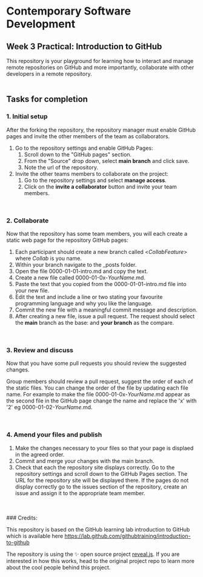 # Contemporary Software Development
## Week 3 Practical: Introduction to GitHub

This repository is your playground for learning how to interact and manage remote repositories on GitHub and more importantly, collaborate with other developers in a remote repository. 
<br>
<br>
## Tasks for completion


### __1. Initial setup__

After the forking the repository, the repository manager must enable GitHub pages and invite the other members of the team as collaborators.  

1. Go to the repository settings and enable GitHub Pages:
   1. Scroll down to the "GitHub pages" section.
   2. From the "Source" drop down, select __main branch__ and click save.
   3. Note the url of the repository.
2. Invite the other teams members to collaborate on the project:
   1. Go to the repository settings and select __manage access__.
   2. Click on the __invite a collaborator__ button and invite your team members.

</br>

### __2. Collaborate__

Now that the repository has some team members, you will each create a static web page for the repository GitHub pages:  

1. Each participant should create a new branch called <_CollabFeature_> where _Collab_ is you name.  
2. Within your branch navigate to the _posts folder.
3. Open the file 0000-01-01-intro.md and copy the text.
4. Create a new file called 0000-01-0x-_YourName_.md.
5. Paste the text that you copied from the  0000-01-01-intro.md file into your new file.
6. Edit the text and include a line or two stating your favourite programming language and why you like the language.
7. Commit the new file with a meaningful commit message and description.
8. After creating a new file, issue a pull request. The request should select the __main__ branch as the base: and __your branch__ as the compare.

</br>

### __3. Review and discuss__

Now that you have some pull requests you should review the suggested changes.  

Group members should review a pull request, suggest the order of each of the static files. You can change the order of the file by updating each file name. For example to make the file 0000-01-0x-_YourName_.md appear as the second file in the GitHub page change the name and replace the 'x' with '2' eg 0000-01-02-_YourName_.md.  

</br>

### __4. Amend your files and publish__

1. Make the changes necessary to your files so that your page is displaed in the agreed order.
2. Commit and merge your changes with the main branch.
3. Check that each the repository site displays correctly. Go to the repository settings and scroll down to the GitHub Pages section. The URL for the repository site will be displayed there.  If the pages do not display correctly go to the issues section of the repository, create an issue and assign it to the appropriate team member.  

</br>
</br>
### Credits:

This repository is based on the GitHub learning lab introduction to GitHub which is available here <https://lab.github.com/githubtraining/introduction-to-github>

The repository is using the :sparkles: open source project [reveal.js](https://github.com/hakimel/reveal.js/). If you are interested in how this works, head to the original project repo to learn more about the cool people behind this project.  
